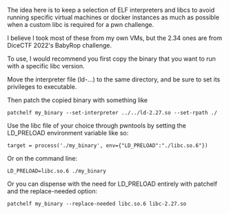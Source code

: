 The idea here is to keep a selection of ELF interpreters and libcs to avoid running specific virtual machines or docker instances as much as possible when a custom libc is required for a pwn challenge.

I believe I took most of these from my own VMs, but the 2.34 ones are from DiceCTF 2022's BabyRop challenge.

To use, I would recommend you first copy the binary that you want to run with a specific libc version.

Move the interpreter file (ld-...) to the same directory, and be sure to set its privileges to executable.

Then patch the copied binary with something like
```
patchelf my_binary --set-interpreter ../../ld-2.27.so --set-rpath ./
```
Use the libc file of your choice through pwntools by setting the LD_PRELOAD environment variable like so:
```
target = process('./my_binary', env={"LD_PRELOAD":"./libc.so.6"})
```
Or on the command line:
```
LD_PRELOAD=libc.so.6 ./my_binary
```
Or you can dispense with the need for LD_PRELOAD entirely with patchelf and the replace-needed option:
```
patchelf my_binary --replace-needed libc.so.6 libc-2.27.so
```
